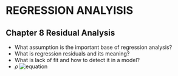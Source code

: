 # REGRESSION ANALYISIS 


## Chapter 8 Residual Analysis

- What assumption is the important base of regression analysis?
- What is regression residuals and its meaning?
- What is lack of fit and how to detect it in a model?
- $\rho$ 
![equation](http://img.vim-cn.com/e1/7ccb984f16ef37527da2fce5eb7486560b482d.png)

